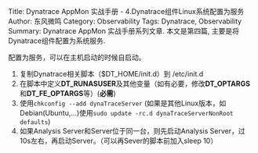 Title: Dynatrace AppMon 实战手册 - 4.Dynatrace组件Linux系统配置为服务
Author: 东风微鸣
Category: Observability
Tags: Dynatrace, Observability
Summary: Dynatrace AppMon 实战手册系列文章. 本文是第四篇, 主要是将Dynatrace组件配置为系统服务.

配置为服务，可以在主机启动的时候自启动。

1. 复制Dynatrace相关脚本（$DT_HOME/init.d）到 /etc/init.d
2. 在脚本中定义**DT_RUNASUSER**及其他变量（如有必要，修改**DT_OPTARGS**和**DT_FE_OPTARGS**等）(**必需**)
3. 使用`chkconfig --add dynaTraceServer`  (如果是其他Linux版本，如Debian(Ubuntu,...)使用`sudo update -rc.d dynaTraceServerNonRoot defaults`)
4. 如果Analysis Server和Server位于同一台，则先启动Analysis Server，过10s左右，再启动Server。（可以再Sever的脚本前加入sleep 10）
